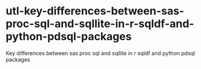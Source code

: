 # utl-key-differences-between-sas-proc-sql-and-sqllite-in-r-sqldf-and-python-pdsql-packages
Key differences between sas proc sql and sqllite in r sqldf and python pdsql packages 

